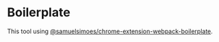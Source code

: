 # Boilerplate

This tool using [@samuelsimoes/chrome-extension-webpack-boilerplate](https://github.com/samuelsimoes/chrome-extension-webpack-boilerplate).
